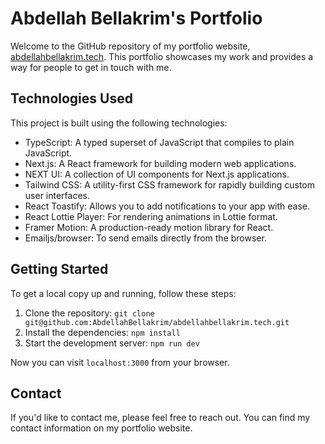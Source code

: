 # Abdellah Bellakrim's Portfolio

Welcome to the GitHub repository of my portfolio website, [abdellahbellakrim.tech](https://abdellahbellakrim.tech). This portfolio showcases my work and provides a way for people to get in touch with me.

## Technologies Used

This project is built using the following technologies:

- TypeScript: A typed superset of JavaScript that compiles to plain JavaScript.
- Next.js: A React framework for building modern web applications.
- NEXT UI: A collection of UI components for Next.js applications.
- Tailwind CSS: A utility-first CSS framework for rapidly building custom user interfaces.
- React Toastify: Allows you to add notifications to your app with ease.
- React Lottie Player: For rendering animations in Lottie format.
- Framer Motion: A production-ready motion library for React.
- Emailjs/browser: To send emails directly from the browser.

## Getting Started

To get a local copy up and running, follow these steps:

1. Clone the repository: `git clone git@github.com:AbdellahBellakrim/abdellahbellakrim.tech.git`
2. Install the dependencies: `npm install`
3. Start the development server: `npm run dev`

Now you can visit `localhost:3000` from your browser.

## Contact

If you'd like to contact me, please feel free to reach out. You can find my contact information on my portfolio website.
